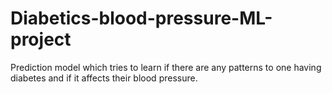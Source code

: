# Diabetics-blood-pressure-ML-project

Prediction model which tries to learn if there are any patterns to one having diabetes and if it affects their blood pressure.
